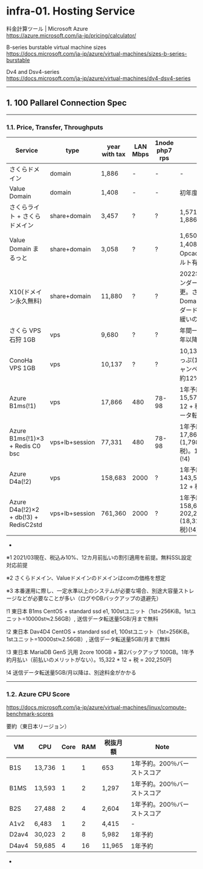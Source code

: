 # infra-01. Hosting Service

料金計算ツール | Microsoft Azure  
https://azure.microsoft.com/ja-jp/pricing/calculator/

B-series burstable virtual machine sizes  
https://docs.microsoft.com/ja-jp/azure/virtual-machines/sizes-b-series-burstable

Dv4 and Dsv4-series  
https://docs.microsoft.com/ja-jp/azure/virtual-machines/dv4-dsv4-series

________________________________________
## 1. 100 Pallarel Connection Spec
________________________________________
### 1.1. Price, Transfer, Throughputs

Service                                |type           |year with tax|LAN Mbps|1node php7 rps|note
---------------------------------------|---------------|-------------|--------|--------------|------
さくらドメイン                         |domain         |        1,886|       -|             -|-
Value Domain                           |domain         |        1,408|       -|             -|初年度は968
さくらライト + さくらドメイン          |share+domain   |        3,457|       ?|             ?|1,571(server) + 1,886(domain)
Value Domain まるっと                  |share+domain   |        3,058|       ?|             ?|1,650(server) + 1,408(domain)。Opcacheデフォルト有効。
X10(ドメイン永久無料)                  |share+domain   |       11,880|       ?|             ?|2022年からスタンダードに名称変更。さくら/Value Domainのスタンダードより制限が緩いので高め
さくら VPS 石狩 1GB                    |vps            |        9,680|       ?|             ?|年間一括。2019年以降の価格
ConoHa VPS 1GB                         |vps            |       10,137|       ?|             ?|10,137。割引きっぷ(12カ月)+キャンペーン4%≒約12%off
Azure B1ms(!1)                         |vps            |       17,866|     480|         78-98|1年予約。 15,570 + 56 * 12 + 税。送信データ転送料別
Azure B1ms(!1)×3 + Redis C0 bsc       |vps+lb+session |       77,331|     480|         78-98|1年予約。 17,866 * 3 + (1,798 * 12 + 税)。1つはDB用(!4)
Azure D4a(!2)                          |vps            |      158,683|    2000|             ?|1年予約。143,586 + 56 * 12 + 税(!4)
Azure D4a(!2)×2 + db(!3) + RedisC2std |vps+lb+session |      761,360|    2000|             ?|1年予約。158,683 * 2 + 202,250 + (18,314 * 12 + 税)(!4)

-

※1 2021/03現在、税込み10%、12カ月前払いの割引適用を前提。無料SSL設定対応前提

※2 さくらドメイン、Valueドメインのドメインはcomの価格を想定

※3 本番運用に際し、一定水準以上のシステムが必要な場合、別途大容量ストレージなどが必要なことが多い（ログやDBバックアップの退避先）

!1 東日本 B1ms CentOS  + standard ssd e1, 100stユニット（1st=256KiB。1stユニット=10000st≒2.56GB）, 送信データ転送量5GB/月まで無料

!2 東日本 Dav4D4 CentOS + standard ssd e1, 100stユニット（1st=256KiB。1stユニット=10000st≒2.56GB）, 送信データ転送量5GB/月まで無料

!3 東日本 MariaDB Gen5 汎用 2core 100GB + 第2バックアップ 100GB。1年予約月払い（前払いのメリットがない）。15,322 * 12 + 税 = 202,250円

!4 送信データ転送量5GB/月以降は、別途料金がかかる

________________________________________
### 1.2. Azure CPU Score

https://docs.microsoft.com/ja-jp/azure/virtual-machines/linux/compute-benchmark-scores

要約（東日本リージョン）

VM   |    CPU|Core|RAM| 税抜月額|Note
-----|-------|----|---|---------|----------------------------
B1S  | 13,736|   1|  1|      653|1年予約。200％バーストスコア
B1MS | 13,593|   1|  2|    1,297|1年予約。200％バーストスコア
B2S  | 27,488|   2|  4|    2,604|1年予約。200％バーストスコア
A1v2 |  6,483|   1|  2|    4,415|-
D2av4| 30,023|   2|  8|    5,982|1年予約
D4av4| 59,685|   4| 16|   11,965|1年予約

- 